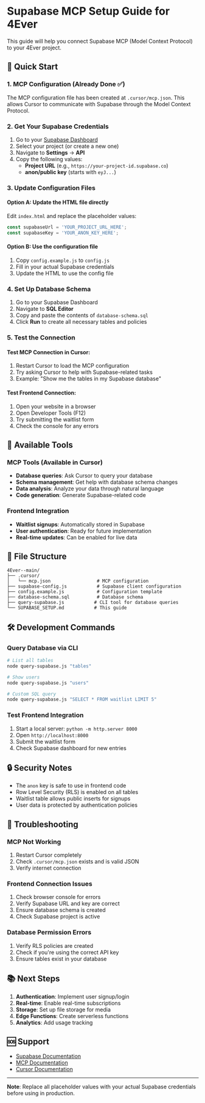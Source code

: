 # Supabase MCP Setup Guide for 4Ever

This guide will help you connect Supabase MCP (Model Context Protocol) to your 4Ever project.

## 🚀 Quick Start

### 1. MCP Configuration (Already Done ✅)
The MCP configuration file has been created at `.cursor/mcp.json`. This allows Cursor to communicate with Supabase through the Model Context Protocol.

### 2. Get Your Supabase Credentials

1. Go to your [Supabase Dashboard](https://supabase.com/dashboard)
2. Select your project (or create a new one)
3. Navigate to **Settings** → **API**
4. Copy the following values:
   - **Project URL** (e.g., `https://your-project-id.supabase.co`)
   - **anon/public key** (starts with `eyJ...`)

### 3. Update Configuration Files

#### Option A: Update the HTML file directly
Edit `index.html` and replace the placeholder values:
```javascript
const supabaseUrl = 'YOUR_PROJECT_URL_HERE';
const supabaseKey = 'YOUR_ANON_KEY_HERE';
```

#### Option B: Use the configuration file
1. Copy `config.example.js` to `config.js`
2. Fill in your actual Supabase credentials
3. Update the HTML to use the config file

### 4. Set Up Database Schema

1. Go to your Supabase Dashboard
2. Navigate to **SQL Editor**
3. Copy and paste the contents of `database-schema.sql`
4. Click **Run** to create all necessary tables and policies

### 5. Test the Connection

#### Test MCP Connection in Cursor:
1. Restart Cursor to load the MCP configuration
2. Try asking Cursor to help with Supabase-related tasks
3. Example: "Show me the tables in my Supabase database"

#### Test Frontend Connection:
1. Open your website in a browser
2. Open Developer Tools (F12)
3. Try submitting the waitlist form
4. Check the console for any errors

## 🔧 Available Tools

### MCP Tools (Available in Cursor)
- **Database queries**: Ask Cursor to query your database
- **Schema management**: Get help with database schema changes
- **Data analysis**: Analyze your data through natural language
- **Code generation**: Generate Supabase-related code

### Frontend Integration
- **Waitlist signups**: Automatically stored in Supabase
- **User authentication**: Ready for future implementation
- **Real-time updates**: Can be enabled for live data

## 📁 File Structure

```
4Ever--main/
├── .cursor/
│   └── mcp.json                 # MCP configuration
├── supabase-config.js           # Supabase client configuration
├── config.example.js            # Configuration template
├── database-schema.sql          # Database schema
├── query-supabase.js           # CLI tool for database queries
└── SUPABASE_SETUP.md           # This guide
```

## 🛠️ Development Commands

### Query Database via CLI
```bash
# List all tables
node query-supabase.js "tables"

# Show users
node query-supabase.js "users"

# Custom SQL query
node query-supabase.js "SELECT * FROM waitlist LIMIT 5"
```

### Test Frontend Integration
1. Start a local server: `python -m http.server 8000`
2. Open `http://localhost:8000`
3. Submit the waitlist form
4. Check Supabase dashboard for new entries

## 🔒 Security Notes

- The `anon` key is safe to use in frontend code
- Row Level Security (RLS) is enabled on all tables
- Waitlist table allows public inserts for signups
- User data is protected by authentication policies

## 🚨 Troubleshooting

### MCP Not Working
1. Restart Cursor completely
2. Check `.cursor/mcp.json` exists and is valid JSON
3. Verify internet connection

### Frontend Connection Issues
1. Check browser console for errors
2. Verify Supabase URL and key are correct
3. Ensure database schema is created
4. Check Supabase project is active

### Database Permission Errors
1. Verify RLS policies are created
2. Check if you're using the correct API key
3. Ensure tables exist in your database

## 📚 Next Steps

1. **Authentication**: Implement user signup/login
2. **Real-time**: Enable real-time subscriptions
3. **Storage**: Set up file storage for media
4. **Edge Functions**: Create serverless functions
5. **Analytics**: Add usage tracking

## 🆘 Support

- [Supabase Documentation](https://supabase.com/docs)
- [MCP Documentation](https://modelcontextprotocol.io/)
- [Cursor Documentation](https://cursor.sh/docs)

---

**Note**: Replace all placeholder values with your actual Supabase credentials before using in production.
